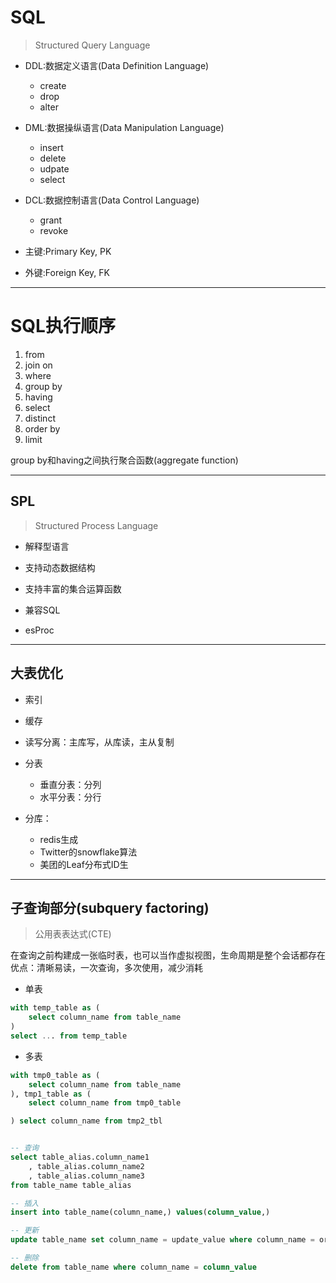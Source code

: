 # SQL
> Structured Query Language

- DDL:数据定义语言(Data Definition Language)
    - create
    - drop
    - alter
- DML:数据操纵语言(Data Manipulation Language)
    - insert
    - delete
    - udpate
    - select
- DCL:数据控制语言(Data Control Language)
    - grant
    - revoke

- 主键:Primary Key, PK
- 外键:Foreign Key, FK

---
# SQL执行顺序

1. from
2. join on
3. where
4. group by
5. having
6. select
7. distinct
8. order by
9. limit

group by和having之间执行聚合函数(aggregate function)

---

## SPL
> Structured Process Language

- 解释型语言
- 支持动态数据结构
- 支持丰富的集合运算函数
- 兼容SQL

- esProc



---

## 大表优化

- 索引

- 缓存

- 读写分离：主库写，从库读，主从复制

- 分表
    - 垂直分表：分列
    - 水平分表：分行

- 分库：
    - redis生成
    - Twitter的snowflake算法
    - 美团的Leaf分布式ID生



---
## 子查询部分(subquery factoring)
> 公用表表达式(CTE)

在查询之前构建成一张临时表，也可以当作虚拟视图，生命周期是整个会话都存在
优点：清晰易读，一次查询，多次使用，减少消耗

- 单表
```sql
with temp_table as (
    select column_name from table_name
)
select ... from temp_table
```
- 多表
```sql
with tmp0_table as (
    select column_name from table_name
), tmp1_table as (
    select column_name from tmp0_table

) select column_name from tmp2_tbl
```

```sql

-- 查询
select table_alias.column_name1
    , table_alias.column_name2
    , table_alias.column_name3
from table_name table_alias

-- 插入
insert into table_name(column_name,) values(column_value,)

-- 更新
update table_name set column_name = update_value where column_name = origin_value

-- 删除
delete from table_name where column_name = column_value




```